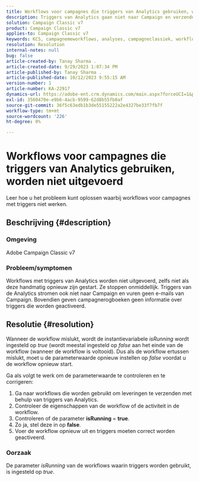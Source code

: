 ```yaml
---
title: Workflows voor campagnes die triggers van Analytics gebruiken, worden niet uitgevoerd
description: Triggers van Analytics gaan niet naar Campaign en verzenden geen e-mails vanuit Campaign.
solution: Campaign Classic v7
product: Campaign Classic v7
applies-to: Campaign Classic v7
keywords: KCS, campagnemeworkflows, analyses, campagneclassiek, workflow, triggers, isRunning
resolution: Resolution
internal-notes: null
bug: false
article-created-by: Tanay Sharma .
article-created-date: 9/29/2023 1:07:34 PM
article-published-by: Tanay Sharma .
article-published-date: 10/12/2023 9:55:15 AM
version-number: 1
article-number: KA-22917
dynamics-url: https://adobe-ent.crm.dynamics.com/main.aspx?forceUCI=1&pagetype=entityrecord&etn=knowledgearticle&id=e0b69a23-c95e-ee11-be6f-6045bd0065f9
exl-id: 3560470e-e9b6-4acb-9599-62d8b55fb0af
source-git-commit: 36f5c63edb1b3de55155222a2e4327be33f7fb7f
workflow-type: tm+mt
source-wordcount: '226'
ht-degree: 0%

---
```


# Workflows voor campagnes die triggers van Analytics gebruiken, worden niet uitgevoerd


Leer hoe u het probleem kunt oplossen waarbij workflows voor campagnes met triggers niet werken.

## Beschrijving {#description}


### Omgeving

Adobe Campaign Classic v7



### Probleem/symptomen

Workflows met triggers van Analytics worden niet uitgevoerd, zelfs niet als deze handmatig opnieuw zijn gestart. Ze stoppen onmiddellijk. Triggers van de Analytics stromen ook niet naar Campaign en vuren geen e-mails van Campaign. Bovendien geven campagnerogboeken geen informatie over triggers die worden geactiveerd.


## Resolutie {#resolution}


Wanneer de workflow mislukt, wordt de instantievariabele *isRunning* wordt ingesteld op *true* (wordt meestal ingesteld op *false* aan het einde van de workflow (wanneer de workflow is voltooid). Dus als de workflow ertussen mislukt, moet u de parameterwaarde opnieuw instellen op *false* voordat u de workflow opnieuw start.

Ga als volgt te werk om de parameterwaarde te controleren en te corrigeren:

1. Ga naar workflows die worden gebruikt om leveringen te verzenden met behulp van triggers van Analytics.
2. Controleer de eigenschappen van de workflow of de activiteit in de workflow.
3. Controleren of de parameter <b>isRunning </b>= <b>true</b>.
4. Zo ja, stel deze in op <b>false</b>.
5. Voer de workflow opnieuw uit en triggers moeten correct worden geactiveerd.


### Oorzaak

De parameter *isRunning* van de workflows waarin triggers worden gebruikt, is ingesteld op *true*.
